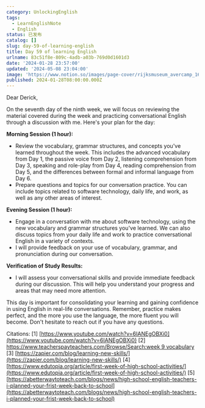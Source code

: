 ```yaml
---
category: UnlockingEnglish
tags:
  - LearnEnglishNote
  - English
status: 已发布
catalog: []
slug: day-59-of-learning-english
title: Day 59 of learning English
urlname: 83c51f8e-809c-4adb-a03b-769d0d1601d3
date: '2024-01-28 23:57:00'
updated: '2024-05-08 23:04:00'
image: 'https://www.notion.so/images/page-cover/rijksmuseum_avercamp_1620.jpg'
published: 2024-01-28T08:00:00.000Z
---
```


Dear Derick,


On the seventh day of the ninth week, we will focus on reviewing the material covered during the week and practicing conversational English through a discussion with me. Here's your plan for the day:


**Morning Session (1 hour):**

- Review the vocabulary, grammar structures, and concepts you've learned throughout the week. This includes the advanced vocabulary from Day 1, the passive voice from Day 2, listening comprehension from Day 3, speaking and role-play from Day 4, reading comprehension from Day 5, and the differences between formal and informal language from Day 6.
- Prepare questions and topics for our conversation practice. You can include topics related to software technology, daily life, and work, as well as any other areas of interest.

**Evening Session (1 hour):**

- Engage in a conversation with me about software technology, using the new vocabulary and grammar structures you've learned. We can also discuss topics from your daily life and work to practice conversational English in a variety of contexts.
- I will provide feedback on your use of vocabulary, grammar, and pronunciation during our conversation.

**Verification of Study Results:**

- I will assess your conversational skills and provide immediate feedback during our discussion. This will help you understand your progress and areas that may need more attention.

This day is important for consolidating your learning and gaining confidence in using English in real-life conversations. Remember, practice makes perfect, and the more you use the language, the more fluent you will become. Don't hesitate to reach out if you have any questions.


Citations:
[1] [https://www.youtube.com/watch?v=6IANEgOBXi0](https://www.youtube.com/watch?v=6IANEgOBXi0)
[2] [https://www.teacherspayteachers.com/Browse/Search:week 9 vocabulary](https://www.teacherspayteachers.com/Browse/Search:week%209%20vocabulary)
[3] [https://zapier.com/blog/learning-new-skills/](https://zapier.com/blog/learning-new-skills/)
[4] [https://www.edutopia.org/article/first-week-of-high-school-activities/](https://www.edutopia.org/article/first-week-of-high-school-activities/)
[5] [https://abetterwaytoteach.com/blogs/news/high-school-english-teachers-i-planned-your-frist-week-back-to-school](https://abetterwaytoteach.com/blogs/news/high-school-english-teachers-i-planned-your-frist-week-back-to-school)


